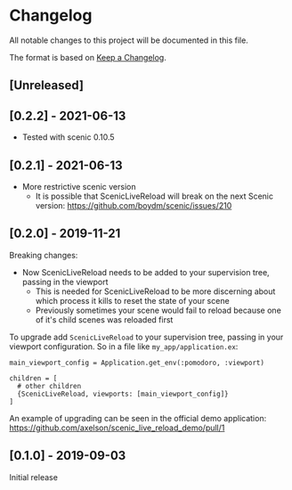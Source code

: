 # Changelog
All notable changes to this project will be documented in this file.

The format is based on [Keep a Changelog](https://keepachangelog.com/en/1.0.0/).

## [Unreleased]

## [0.2.2] - 2021-06-13

* Tested with scenic 0.10.5

## [0.2.1] - 2021-06-13

* More restrictive scenic version
  * It is possible that ScenicLiveReload will break on the next Scenic version: https://github.com/boydm/scenic/issues/210

## [0.2.0] - 2019-11-21

Breaking changes:
* Now ScenicLiveReload needs to be added to your supervision tree, passing in
  the viewport
  * This is needed for ScenicLiveReload to be more discerning about which
    process it kills to reset the state of your scene
  * Previously sometimes your scene would fail to reload because one of it's
    child scenes was reloaded first

To upgrade add `ScenicLiveReload` to your supervision tree, passing in your viewport configuration. So in a file like `my_app/application.ex`:

```
main_viewport_config = Application.get_env(:pomodoro, :viewport)

children = [
  # other children
  {ScenicLiveReload, viewports: [main_viewport_config]}
]
```

An example of upgrading can be seen in the official demo application: https://github.com/axelson/scenic_live_reload_demo/pull/1

## [0.1.0] - 2019-09-03

Initial release
